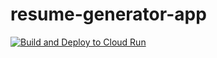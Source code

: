 # resume-generator-app

[![Build and Deploy to Cloud Run](https://github.com/syahrulhamdani/resume-generator-app/actions/workflows/cloudrun.yml/badge.svg?branch=main&event=push)](https://github.com/syahrulhamdani/resume-generator-app/actions/workflows/cloudrun.yml)
